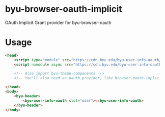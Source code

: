 # byu-browser-oauth-implicit
OAuth Implicit Grant provider for byu-browser-oauth

# Usage

```html
<head>
    <script type="module" src="https://cdn.byu.edu/byu-user-info-oauth/latest/byu-user-info-oauth.min.js"></script>
    <script nomodule async src="https://cdn.byu.edu/byu-user-info-oauth/latest/byu-user-info-oauth.nomodule.min.js"></script>
    
    <!-- Also import byu-theme-components -->
    <!-- You'll also need an oauth provider, like browser-oauth-implicit -->

</head>
<body>
    <byu-header>
        <byu-user-info-oauth slot="user"></byu-user-info-oauth>
    </byu-header>
</body>

```